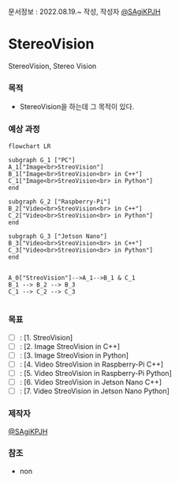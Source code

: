 문서정보 : 2022.08.19.~ 작성, 작성자 [@SAgiKPJH](https://github.com/SAgiKPJH)

# StereoVision
StereoVision, Stereo Vision

### 목적
- StereoVision을 하는데 그 목적이 있다.

### 예상 과정

```mermaid
flowchart LR

subgraph G_1 ["PC"]
A_1["Image<br>StreoVision"]
B_1["Image<br>StreoVision<br> in C++"]
C_1["Image<br>StreoVision<br> in Python"]
end

subgraph G_2 ["Raspberry-Pi"]
B_2["Video<br>StreoVision<br> in C++"]
C_2["Video<br>StreoVision<br> in Python"]
end

subgraph G_3 ["Jetson Nano"]
B_3["Video<br>StreoVision<br> in C++"]
C_3["Video<br>StreoVision<br> in Python"]
end


A_0["StreoVision"]-->A_1-->B_1 & C_1
B_1 --> B_2 --> B_3
C_1 --> C_2 --> C_3


```

### 목표
- [ ] : [1. StreoVision]
- [ ] : [2. Image StreoVision in C++]
- [ ] : [3. Image StreoVision in Python]
- [ ] : [4. Video StreoVision in Raspberry-Pi C++]
- [ ] : [5. Video StreoVision in Raspberry-Pi Python]
- [ ] : [6. Video StreoVision in Jetson Nano C++]
- [ ] : [7. Video StreoVision in Jetson Nano Python]

### 제작자
[@SAgiKPJH](https://github.com/SAgiKPJH)

### 참조
- non
